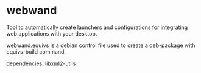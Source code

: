 # webwand

Tool to automatically create launchers and configurations for integrating web applications with your desktop.

webwand.equivs is a debian control file used to create a deb-package with equivs-build command.

dependencies: libxml2-utils


